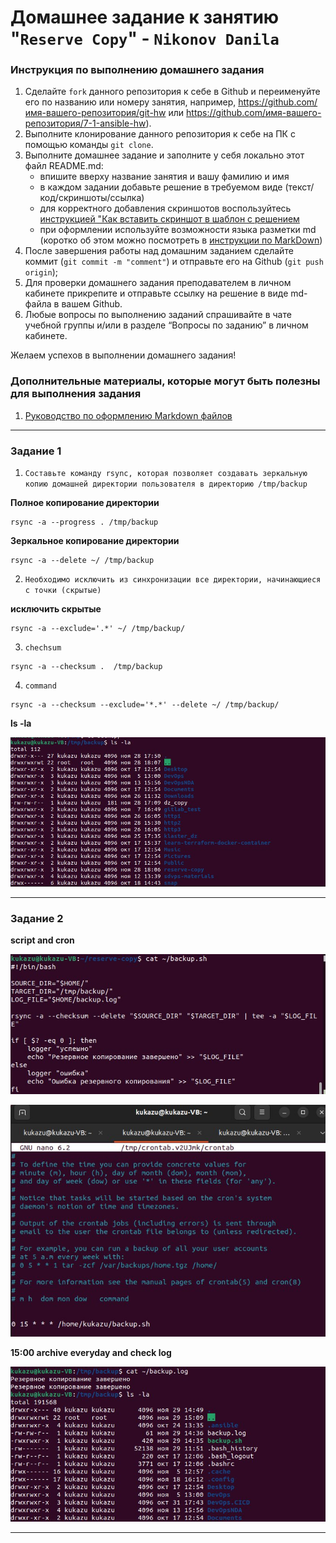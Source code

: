 # Домашнее задание к занятию "`Reserve Copy`" - `Nikonov Danila`


### Инструкция по выполнению домашнего задания

   1. Сделайте `fork` данного репозитория к себе в Github и переименуйте его по названию или номеру занятия, например, https://github.com/имя-вашего-репозитория/git-hw или  https://github.com/имя-вашего-репозитория/7-1-ansible-hw).
   2. Выполните клонирование данного репозитория к себе на ПК с помощью команды `git clone`.
   3. Выполните домашнее задание и заполните у себя локально этот файл README.md:
      - впишите вверху название занятия и вашу фамилию и имя
      - в каждом задании добавьте решение в требуемом виде (текст/код/скриншоты/ссылка)
      - для корректного добавления скриншотов воспользуйтесь [инструкцией "Как вставить скриншот в шаблон с решением](https://github.com/netology-code/sys-pattern-homework/blob/main/screen-instruction.md)
      - при оформлении используйте возможности языка разметки md (коротко об этом можно посмотреть в [инструкции  по MarkDown](https://github.com/netology-code/sys-pattern-homework/blob/main/md-instruction.md))
   4. После завершения работы над домашним заданием сделайте коммит (`git commit -m "comment"`) и отправьте его на Github (`git push origin`);
   5. Для проверки домашнего задания преподавателем в личном кабинете прикрепите и отправьте ссылку на решение в виде md-файла в вашем Github.
   6. Любые вопросы по выполнению заданий спрашивайте в чате учебной группы и/или в разделе “Вопросы по заданию” в личном кабинете.
   
Желаем успехов в выполнении домашнего задания!
   
### Дополнительные материалы, которые могут быть полезны для выполнения задания

1. [Руководство по оформлению Markdown файлов](https://gist.github.com/Jekins/2bf2d0638163f1294637#Code)

---

### Задание 1

1. `Составьте команду rsync, которая позволяет создавать зеркальную копию домашней директории пользователя в директорию /tmp/backup`

**Полное копирование директории**

```
rsync -a --progress . /tmp/backup
```

**Зеркальное копирование директории**

```
rsync -a --delete ~/ /tmp/backup
```


2. `Необходимо исключить из синхронизации все директории, начинающиеся с точки (скрытые) `

**исключить скрытые**

```
rsync -a --exclude='.*' ~/ /tmp/backup/
```

3. ` chechsum  `

```
rsync -a --checksum .  /tmp/backup
```

4. `command`


```
rsync -a --checksum --exclude='*.*' --delete ~/ /tmp/backup/
```

**ls -la**

![screen](lsla.jpg)


---

### Задание 2

**script and cron**


![script](script.jpg)


![cron](cron.jpg)


**15:00 archive everyday and check log**

![archive and check](check.jpg)




---


